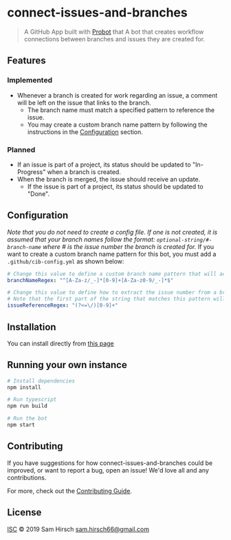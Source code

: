 # connect-issues-and-branches

> A GitHub App built with [Probot](https://github.com/probot/probot) that A bot that creates workflow connections between branches and issues they are created for.

## Features

### Implemented

- Whenever a branch is created for work regarding an issue, a comment will be left on the issue that links to the branch.
  - The branch name must match a specified pattern to reference the issue.
  - You may create a custom branch name pattern by following the instructions in the [Configuration](#configuration) section.

### Planned

- If an issue is part of a project, its status should be updated to "In-Progress" when a branch is created.
- When the branch is merged, the issue should receive an update.
  - If the issue is part of a project, its status should be updated to "Done".

## Configuration

_Note that you do not need to create a config file. If one is not created, it is assumed that your branch names follow the format: `optional-string/#-branch-name` where # is the issue number the branch is created for._
If you want to create a custom branch name pattern for this bot, you must add a `.github/cib-config.yml` as shown below:

```yaml
# Change this value to define a custom branch name pattern that will activate this bot.
branchNameRegex: "^[A-Za-z/_-]*[0-9]+[A-Za-z0-9/_-]*$"

# Change this value to define how to extract the issue number from a branch name.
# Note that the first part of the string that matches this pattern will be used as the issue number.
issueReferenceRegex: "(?<=\/)[0-9]+"
```

## Installation

You can install directly from [this page](https://github.com/apps/connect-issues-and-branches)

## Running your own instance

```sh
# Install dependencies
npm install

# Run typescript
npm run build

# Run the bot
npm start
```

## Contributing

If you have suggestions for how connect-issues-and-branches could be improved, or want to report a bug, open an issue! We'd love all and any contributions.

For more, check out the [Contributing Guide](CONTRIBUTING.md).

## License

[ISC](LICENSE) © 2019 Sam Hirsch <sam.hirsch66@gmail.com>
